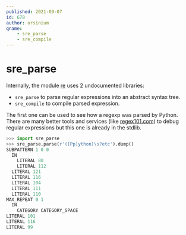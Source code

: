 ```yaml
---
published: 2021-09-07
id: 678
author: orsinium
qname:
    - sre_parse
    - sre_compile
---
```


# sre_parse

Internally, the module [re](https://docs.python.org/3/library/re.html) uses 2 undocumented libraries:

+ `sre_parse` to parse regular expressions into an abstract syntax tree.
+ `sre_compile` to compile parsed expression.

The first one can be used to see how a regexp was parsed by Python. There are many better tools and services (like [regex101.com](https://regex101.com/)) to debug regular expressions but this one is already in the stdlib.

```python
>>> import sre_parse
>>> sre_parse.parse(r'([Pp]ython)\s?etc').dump()
SUBPATTERN 1 0 0
  IN
    LITERAL 80
    LITERAL 112
  LITERAL 121
  LITERAL 116
  LITERAL 104
  LITERAL 111
  LITERAL 110
MAX_REPEAT 0 1
  IN
    CATEGORY CATEGORY_SPACE
LITERAL 101
LITERAL 116
LITERAL 99
```
